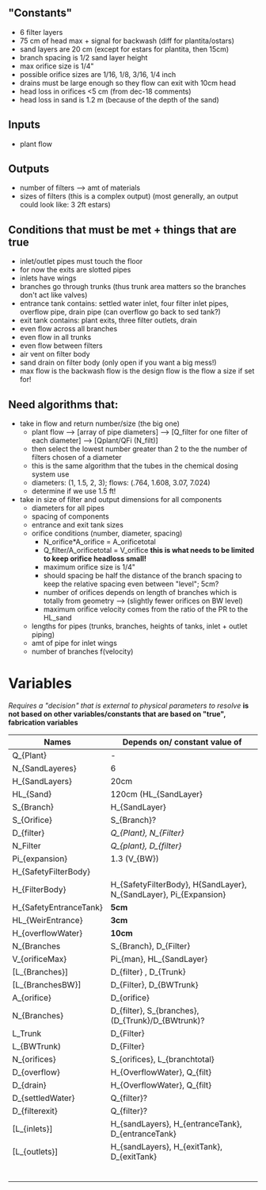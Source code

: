## "Constants"
- 6 filter layers
- 75 cm of head max + signal for backwash (diff for plantita/ostars)
- sand layers are 20 cm (except for estars for plantita, then 15cm)
- branch spacing is 1/2 sand layer height
- max orifice size is 1/4"
- possible orifice sizes are 1/16, 1/8, 3/16, 1/4 inch
- drains must be large enough so they flow can exit with 10cm head
- head loss in orifices <5 cm (from dec-18 comments)
- head loss in sand is 1.2 m (because of the depth of the sand)

## Inputs
- plant flow

## Outputs
- number of filters --> amt of materials
- sizes of filters (this is a complex output) (most generally, an output could look like: 3 2ft estars)

## Conditions that must be met + things that are true
- inlet/outlet pipes must touch the floor
- for now the exits are slotted pipes
- inlets have wings
- branches go through trunks (thus trunk area matters so the branches don't act like valves)
- entrance tank contains: settled water inlet, four filter inlet pipes, overflow pipe, drain pipe (can overflow go back to sed tank?)
- exit tank contains: plant exits, three filter outlets, drain
- even flow across all branches
- even flow in all trunks
- even flow between filters
- air vent on filter body
- sand drain on filter body (only open if you want a big mess!)
- max flow is the backwash flow is the design flow is the flow a size if set for! 

## Need algorithms that:
- take in flow and return number/size (the big one)
    - plant flow --> \[array of pipe diameters] --> \[Q_filter for one filter of each diameter] --> \[Qplant/QFi (N_filt)]
    - then select the lowest number greater than 2 to the the number of filters chosen of a diameter 
    - this is the same algorithm that the tubes in the chemical dosing system use
    - diameters: (1, 1.5, 2, 3); flows: (.764, 1.608, 3.07, 7.024)
    - determine if we use 1.5 ft!
- take in size of filter and output dimensions for all components
  - diameters for all pipes
  - spacing of components
  - entrance and exit tank sizes
  - orifice conditions (number, diameter, spacing)
    - N_orifice*A_orifice = A_orificetotal
    - Q_filter/A_orificetotal = V_orifice **this is what needs to be limited to keep orifice headloss small!**
    - maximum orifice size is 1/4" 
    - should spacing be half the distance of the branch spacing to keep the relative spacing even between "level"; 5cm?
    - number of orifices depends on length of branches which is totally from geometry --> (slightly fewer orifices on BW level)
    - maximum orifice velocity comes from the ratio of the PR to the HL_sand
  - lengths for pipes (trunks, branches, heights of tanks, inlet + outlet piping)
  - amt of pipe for inlet wings
  - number of branches f(velocity) 


# Variables

*Requires a "decision" that is external to physical parameters to resolve*
**is not based on other variables/constants that are based on "true", fabrication variables**
 
|Names| Depends on/ constant value of|
|-----|-----------|
|Q_{Plant}| - |
|N_{SandLayeres}|6|
|H_{SandLayers}| 20cm|
|HL_{Sand}|120cm (HL_{SandLayer}|
|S_{Branch}|H_{SandLayer}|
|S_{Orifice}|S_{Branch}?|
|D_{filter}| *Q_{Plant}, N_{Filter}*|
|N_Filter| *Q_{plant}, D_{filter}*|
|Pi_{expansion}|1.3 (V_{BW})|
|H_{SafetyFilterBody}| |
|H_{FilterBody}|H_{SafetyFilterBody}, H{SandLayer}, N_{SandLayer}, Pi_{Expansion}|
|H_{SafetyEntranceTank}| **5cm**|
|HL_{WeirEntrance}| **3cm**|
|H_{overflowWater}| **10cm**|
|N_{Branches| S_{Branch}, D_{Filter}|
|V_{orificeMax}|   Pi_{man}, HL_{SandLayer}   |
| \[L_{Branches}] |   D_{filter} , D_{Trunk}   |
| \[L_{BranchesBW}] |   D_{Filter}, D_{BWTrunk}   |
|A_{orifice}  | D_{orifice}     |
|N_{Branches}  |  D_{filter}, S_{branches}, (D_{Trunk}/D_{BWtrunk)?    |
|L_Trunk  |  D_{Filter}    |
|L_{BWTrunk)   |  D_{Filter}    |
|N_{orifices}  | S_{orifices}, L_{branchtotal}     |
|  D_{overflow}   |   H_{OverflowWater}, Q_{filt} |
|  D_{drain}   |   H_{OverflowWater}, Q_{filt} |
|   D_{settledWater}  | Q_{filter}?     |
|  D_{filterexit}   |  Q_{filter}?    |
|  \[L_{inlets}] |    H_{sandLayers}, H_{entranceTank}, D_{entranceTank}  |
|  \[L_{outlets}] |     H_{sandLayers}, H_{exitTank}, D_{exitTank}   |
|     |      |
|     |      |
|     |      |
|     |      |
|     |      |
|     |      |

